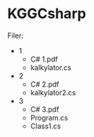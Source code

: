 # KGGCsharp

Filer:

* 1
  * C# 1.pdf
  * kalkylator.cs
* 2
  * C# 2.pdf
  * kalkylator2.cs
* 3
  * C# 3.pdf
  * Program.cs
  * Class1.cs
